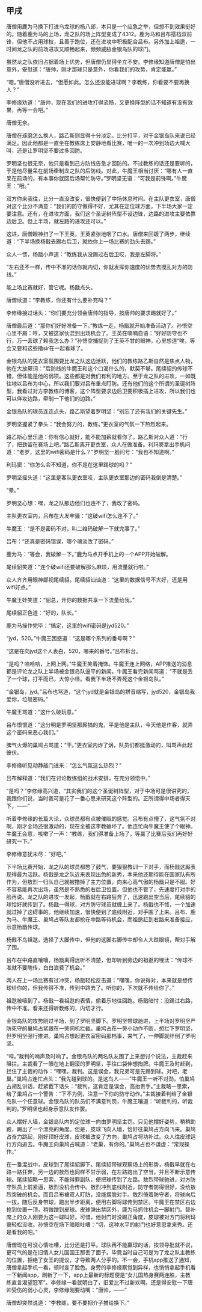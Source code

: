 ## 甲戌

唐僧用鹿为马换下打进乌龙球的杨八郎，本只是一个应急之举，但想不到效果挺好的。随着鹿为马的上场，龙之队的场上阵型变成了4312。鹿为马和吕布搭档双前锋，但他不占用球权，且善于跑位，还在进攻中积极配合吕布。另外加上祖逖，一时间龙之队的前场进攻又顺畅起来，频频威胁金银岛队的球门。

虽然龙之队依旧占据着场上优势，但唐僧仍显得坐立不安。李修缘知道唐僧是怕出意外，安慰道：“唐帅，刚才那球只是意外，你看我们的攻势，肯定能赢。”

“嗯。”唐僧没听进去，“但愿如此。怎么还没能进球啊？李教练，你看要不要再换人？”

李修缘劝道：“唐帅，现在我们的进攻打得流畅，又更换阵型的话不知道有没有效果，再等一会吧。”

唐僧无奈。

唐僧在琢磨怎么换人，路乙斯则显得十分淡定。比分打平，对于金银岛队来说已经满足。因此他都是一直坐在教练席上安静地看比赛，唯一的一次冲到场边大喊大叫，还是让罗明坚不要过多回防。

罗明坚也很无奈，他只是看到己方防线告急才回防的。不过教练的话还是要听的，于是他尽量呆在前场牵制龙之队的后防线。对此，牛魔王相当讨厌：“哪有人一直呆在前场的，有本事你就回后场帮忙防守。”罗明坚无语：“可我是前锋啊。”牛魔王：“哦。”

双方你来我往，比分一直没改变，很快便到了中场休息时间。在主队更衣室，唐僧对这个比分不满意：“我们的防守做得不好，尤其在定位球方面，下半场大家一定要注意。还有，在进攻方面，我们这个圣诞树阵型不设边锋，边路的进攻主要依靠边后卫。但上半场，就左路的进攻还可以。”

这进，唐僧眼神扫了一下王英，王英紧张地咽了口水。唐僧来回踱了两步，继续道：“下半场换杨戬去踢右后卫，就依你上一场比赛的劲头去踢。”

众人一愣，杨戬小声道：“教练我从没踢过右后卫哎，我是左脚将。”

“左右还不一样，传中不准的话你就内切，你就发挥你速度的优势去搅乱对方的防线。”

能上场比赛就好，管它呢。杨戬点头。

唐僧续道：“李教练，你还有什么要补充吗？”

李修缘接过话头：“你们要充分领会唐帅的指导，按唐帅的要求踢就好了。”

唐僧最后道：“那你们好好准备一下。”教练一走，杨戬就开始准备活动了。孙悟空心里不屑：哼，又被这家伙混到出场机会了。王英在喃喃自语：“好好防守也不行，万一丢球了赖我怎么办？”孙悟空捕捉到了王英不甘的眼神，心里想道“唉，等会又要和这些撸sir在一起看球了。

金银岛队的更衣室氛围要比龙之队这边活跃，他们的教练路乙斯自然是焦点人物，他在大放厥词：”后防线的牛魔王和这个口渴什么的，默契不够。尾续貂的传球不错，但体能是他的弱项。这些都是对我们有利的地方。至于龙之队的进攻，一如既往地以吕布为中心，所以我们要对吕布重点盯防。还有他们的这个所谓的圣诞树阵型，我看过对方李教练的博客，这个阵型要求边后卫要积极插上进攻，所以我们也可以佯攻边路，牵制一下他们的边路。”

金银岛队的球员连连点头，路乙斯望着罗明坚：“别忘了还有我们的关键先生。”

罗明坚握紧了拳头：“我会努力的，教练。”更衣室的气氛一下热烈起来。

路乙斯心里乐道：你有信心就好，能不能加薪就看你了。路乙斯对众人道：“行了，把劲留在赛场上吧。”路乙斯离开更衣室，众人在做准备。利玛窦拿出手机问道：“老罗，这里的wifi密码是什么？”罗明坚一脸问号：“我也不知道啊。”

利玛窦：“你怎么会不知道，你不是在这里踢球的吗？”

罗明坚摇头道：“这里是客队更衣室哎，主队更衣室那边的密码我倒是清楚。”

“晕。”

罗明坚心想：嘿，龙之队那边他们也连不了，我改了密码。

主队更衣室内，吕布在大发牢骚：“这破wifi怎么连不了。”

牛魔王：“是不是密码不对，叫二维码破解一下就完事了。”

吕布：“还真是密码错误，哪个魂淡改了密码。”

鹿为马：“等会，我破解一下。”鹿为马点开手机上的一个APP开始破解。

尾续貂笑道：“连个破wifi还要破解那么麻烦，用流量就行啦。”

众人齐齐用眼神鄙视尾续貂。尾续貂讪讪道：“这里的数据信号不大好，还是用wifi好点。”

牛魔王奸笑道：“貂总，开你的数据共享一下流量给我。”

尾续貂正色道：“好的，队长。”

鹿为马操作完毕：“搞定，这里的wifi密码是jyd520。”

“jyd，520。”牛魔王困惑道：“这是哪个系列的番号啊？”

“这是在向jyd这个人表白，520，哪来的番号。”吕布拆台。

“是吗？哈哈哈，上网上网。”牛魔王笑着掩饰。牛魔王连上网络，APP推送的消息都是评论龙之队上半场被金银岛队逼平的新闻。牛魔王看完新闻骂道：“不就是丢了一个球，打平而已，大惊小怪。看我下半场不弄死这个金银岛队。”

“金银岛，jyd。”吕布也骂道，“这个jyd就是金银岛的拼音缩写，jyd520，金银岛我爱你，垃圾密码。”

牛魔王骂道：“这什么破玩意。”

吕布恨恨道：“这分明是罗明坚那厮搞的鬼，平是他是主队，今天他是作客，就弄这个密码来恶心我们。”

脾气火爆的巢鸠占骂道：“干。”更衣室内炸了㶽，队员们都挺激动的，叫骂声此起彼伏。

李修缘听见动静敲门进来：“怎么气氛这么热烈？”

吕布解释道：“我们在讨论教练组的战术安排，在充分领悟中。”

“是吗？”李修缘高兴道，“其实我们的这个圣诞树阵型，对于中场可是很讲究的，我跟你们说，当时我可是花了一番心思来研究这个阵型的。正所谓得中场者得天下，——”

听着李修缘的长篇大论，众球员都有点被催眠的感觉。吕布有点懵了，这气氛不对啊，刚才全场还很激动的，现在全被这李教破坏了。他连忙向牛魔王使了个眼神。牛魔王会意，咳嗽了一声：“教练，我们得准备上场了，等赢了比赛后我们再好好研究一下。”

李修缘意犹未尽：“好吧。”

下半场比赛开始，龙之队的球员都憋了鼓气，要狠狠教训一下对手，而杨戬这厮表现得最为活跃。杨戬是龙之队近来表现出色的新秀，本来他还期待能在国家队有所作为，但敖烈一归队自己就被撸掉了主力位置，向来心高气傲的杨戬只是不服。好不容易能再次出场，虽然是不熟悉的右后卫位置。但他也不管了，先速度打对手的脸再说。龙之队的进攻一发起，杨戬就在右路狂奔了，迅速跑出空当后，尾续貂的球恰好就传到了。杨戬一得球，对方防守球员就缠上来了。杨戬也不怵，一个加速就过掉了这碍事的。他继续加速，很快便到了底线附近，对手围了上来。吕布、鹿为马、牛魔王、巢鸠占等队友都抢在中路等待机会，而祖逖赶到右路来准备接应，示意杨戬传球。

杨戬不鸟祖逖，选择了大脚传中，但他的这脚右脚传中却令人大跌眼镜，帮对手解了围。

吕布在中路直嚷嚷，杨戬离得远听不清楚，但却听到旁边的祖逖的埋汰：“传球不准就不要瞎传，白白浪费了机会。”

两人在上一场比赛有过冲突，杨戬轻松反击道：“嘿嘿，你说得对，本来就是想传球给你的，但我传得不准，传到中路去了。听你的，下次就不传给你了。”

祖逖被噎到了。杨戬一看祖逖的表情，偷着乐地往回跑。杨戬暗忖：没踢过右路，传中不准。看来还得听教练的，内切才行。

金银岛队的攻势刚过半场，到了罗明坚脚下。罗明坚带球驰进，上半场对罗明坚严防死守的巢鸠占紧跟在一旁伺机拦截。巢鸠占在一旁小动作不断，想拦下罗明坚，但罗明坚强行推进。巢鸠占想起更衣室密码那档事，来气了，一伸脚就绊倒了罗明坚。

“哔。”裁判的哨声及时响了。金银岛队的两名队友围了上来想讨个说法，主裁赶来阻拦。主裁看了一眼在地上翻滚的罗明坚，手往口袋伸想掏牌。牛魔王及时赶到，拦住了主裁的动作：“嘿嘿，裁判。这是误会，我兄弟可是先踢到球。对吧，老巢。”巢鸠占连忙点头：“我先碰到球的。是这鸟人——”牛魔王一听不对劲，怕巢鸠占胡乱讲话，赶紧截下话头：“裁判，这肯定是误会，高抬贵手。”主裁略一思索，给了巢鸠占一个警告：“下不为例，注意一下你的防守动作。”主裁接着判给了金银岛队一个任意球。金银岛队的队员们不满意判罚，牛魔王嚷道：“听裁判的，听裁判的。”罗明坚也起身示意队友作罢。

众人摆好人墙，金银岛队内的定位球一向由罗明坚主罚。只见他摆好姿势，稍稍助跑，踢出了一个漂亮的角度。但是，皮球飞向人墙，恰好往巢鸠占方向飞来。巢鸠占奋力跳起，刚好顶好皮球，皮球被改变了方向，巢鸠占将功补过。众人往皮球运行方向追去。牛魔王向巢鸠占喊道：“老巢，有你的。”巢鸠占也不谦虚：“常规操作。”

在一番混战中，皮球到了尾续貂脚下。尾续貂带球观察场上的形势，杨戬早就在右路一路狂奔，另一边的敖烈也同样不甘示弱，在左路跑出了空当，并且不断示意传球。尾续貂略一思索，不能得罪副队，便把球传到了左路。敖烈带球驰进，对方防守队员上前紧逼，敖烈没机会传中。敖烈冲到底线附近，防守者防得很好，没给敖烈突破的机会。而且吕布被双人盯防，没能摆脱对手。敖烈倚着防守者，将球向后一拔，随后反身带球，跑出半步距离，便用右脚将球传到禁区。牛魔王在禁区右边抢到位置一顶，稍微蹭到皮球。皮球弹出禁区外，鹿为马抓住机会一脚射门。替补席上的众人刚要为这一球叫好。可惜，他射门时没踢正角度，皮球被对方门将利玛窦轻松没收。孙悟空在场下暗暗吐嘈：“切，这种水平的射门也好意思拿来秀。还是看我的吧。”

唐僧现在可没心情吐嘈，比分还是打平。球队再不能赢球的话，挨领导批就不说，更可气的是在旧情人女儿国国王那丢了面子。毕竟当时自己可是为了龙之队主教练的位置，拒绝了女王的提议，才导致两人分手的。不一会，手机app推送了通知，唐僧拿起手机一看，顿时变了脸色。身旁的李修缘察觉到异样，也悄悄拿起手机看一下新闻app，刷新了一下，app上最新的标题便是“女儿国热身赛两连胜，主教练直言渴望冠军”。李修缘一看就明白了，旧爱比不过新欢啊。还是得安慰一下唐帅受伤的弱小心灵，李修缘刚要动嘴：“唐帅，——”

唐僧却突然说道：“李教练，要不要把介子推给换下。”
